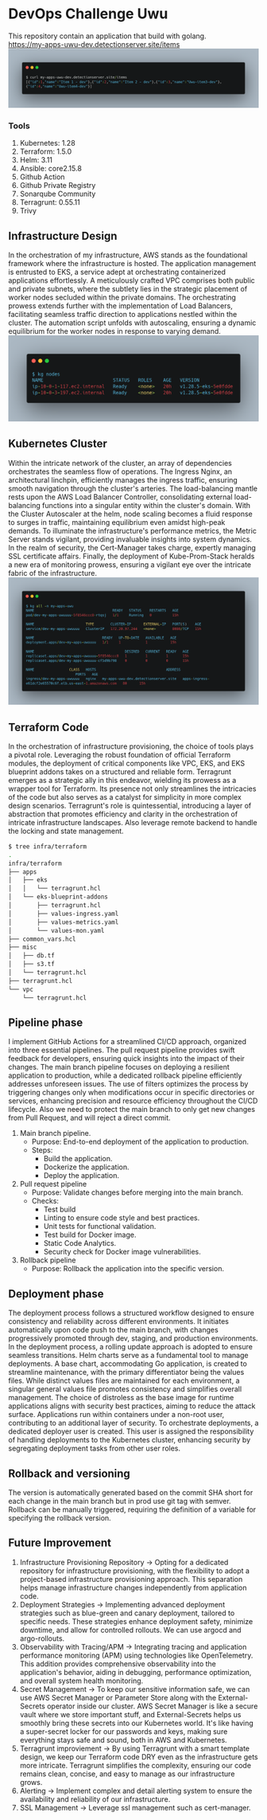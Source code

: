 # DevOps Challenge Uwu
This repository contain an application that build with golang.   
https://my-apps-uwu-dev.detectionserver.site/items
![Alt Apps](./assets/apps02.png "Curl Apps")

### Tools
1. Kubernetes: 1.28
2. Terraform: 1.5.0
3. Helm: 3.11
4. Ansible: core2.15.8
5. Github Action
6. Github Private Registry
7. Sonarqube Community
8. Terragrunt: 0.55.11
9. Trivy


## Infrastructure Design
In the orchestration of my infrastructure, AWS stands as the foundational framework where the infrastructure is hosted. The application management is entrusted to EKS, a service adept at orchestrating containerized applications effortlessly. A meticulously crafted VPC comprises both public and private subnets, where the subtlety lies in the strategic placement of worker nodes secluded within the private domains. The orchestrating prowess extends further with the implementation of Load Balancers, facilitating seamless traffic direction to applications nestled within the cluster. The automation script unfolds with autoscaling, ensuring a dynamic equilibrium for the worker nodes in response to varying demand.
![Alt Workers](./assets/node-workers.png "Node Worker")

## Kubernetes Cluster
Within the intricate network of the cluster, an array of dependencies orchestrates the seamless flow of operations. The Ingress Nginx, an architectural linchpin, efficiently manages the ingress traffic, ensuring smooth navigation through the cluster's arteries. The load-balancing mantle rests upon the AWS Load Balancer Controller, consolidating external load-balancing functions into a singular entity within the cluster's domain. With the Cluster Autoscaler at the helm, node scaling becomes a fluid response to surges in traffic, maintaining equilibrium even amidst high-peak demands. To illuminate the infrastructure's performance metrics, the Metric Server stands vigilant, providing invaluable insights into system dynamics. In the realm of security, the Cert-Manager takes charge, expertly managing SSL certificate affairs. Finally, the deployment of Kube-Prom-Stack heralds a new era of monitoring prowess, ensuring a vigilant eye over the intricate fabric of the infrastructure.
![Alt apps](./assets/apps.png "Apps")

## Terraform Code
In the orchestration of infrastructure provisioning, the choice of tools plays a pivotal role. Leveraging the robust foundation of official Terraform modules, the deployment of critical components like VPC, EKS, and EKS blueprint addons takes on a structured and reliable form. Terragrunt emerges as a strategic ally in this endeavor, wielding its prowess as a wrapper tool for Terraform. Its presence not only streamlines the intricacies of the code but also serves as a catalyst for simplicity in more complex design scenarios. Terragrunt's role is quintessential, introducing a layer of abstraction that promotes efficiency and clarity in the orchestration of intricate infrastructure landscapes. Also leverage remote backend to handle the locking and state management.

```bash
$ tree infra/terraform
.
infra/terraform
├── apps
│   ├── eks
│   │   └── terragrunt.hcl
│   └── eks-blueprint-addons
│       ├── terragrunt.hcl
│       ├── values-ingress.yaml
│       ├── values-metrics.yaml
│       └── values-mon.yaml
├── common_vars.hcl
├── misc
│   ├── db.tf
│   ├── s3.tf
│   └── terragrunt.hcl
├── terragrunt.hcl
└── vpc
    └── terragrunt.hcl
```

## Pipeline phase
I implement GitHub Actions for a streamlined CI/CD approach, organized into three essential pipelines. The pull request pipeline provides swift feedback for developers, ensuring quick insights into the impact of their changes. The main branch pipeline focuses on deploying a resilient application to production, while a dedicated rollback pipeline efficiently addresses unforeseen issues. The use of filters optimizes the process by triggering changes only when modifications occur in specific directories or services, enhancing precision and resource efficiency throughout the CI/CD lifecycle. Also we need to protect the main branch to only get new changes from Pull Request, and will reject a direct commit.

1. Main branch pipeline.
    * Purpose: End-to-end deployment of the application to production.
    * Steps:
        * Build the application.
        * Dockerize the application.
        * Deploy the application.
2. Pull request pipeline
    * Purpose: Validate changes before merging into the main branch.
    * Checks:
        * Test build
        * Linting to ensure code style and best practices.
        * Unit tests for functional validation.
        * Test build for Docker image.
        * Static Code Analytics.
        * Security check for Docker image vulnerabilities.
3. Rollback pipeline
    * Purpose: Rollback the application into the specific version.

## Deployment phase
The deployment process follows a structured workflow designed to ensure consistency and reliability across different environments. It initiates automatically upon code push to the main branch, with changes progressively promoted through dev, staging, and production environments.
In the deployment process, a rolling update approach is adopted to ensure seamless transitions. Helm charts serve as a fundamental tool to manage deployments. A base chart, accommodating Go application, is created to streamline maintenance, with the primary differentiator being the values files. While distinct values files are maintained for each environment, a singular general values file promotes consistency and simplifies overall management. The choice of distroless as the base image for runtime applications aligns with security best practices, aiming to reduce the attack surface. Applications run within containers under a non-root user, contributing to an additional layer of security. To orchestrate deployments, a dedicated deployer user is created. This user is assigned the responsibility of handling deployments to the Kubernetes cluster, enhancing security by segregating deployment tasks from other user roles.

## Rollback and versioning
The version is automatically generated based on the commit SHA short for each change in the main branch but in prod use git tag with semver. Rollback can be manually triggered, requiring the definition of a variable for specifying the rollback version.

## Future Improvement
1. Infrastructure Provisioning Repository -> Opting for a dedicated repository for infrastructure provisioning, with the flexibility to adopt a project-based infrastructure provisioning approach. This separation helps manage infrastructure changes independently from application code.
2. Deployment Strategies -> Implementing advanced deployment strategies such as blue-green and canary deployment, tailored to specific needs. These strategies enhance deployment safety, minimize downtime, and allow for controlled rollouts. We can use argocd and argo-rollouts.
3. Observability with Tracing/APM -> Integrating tracing and application performance monitoring (APM) using technologies like OpenTelemetry. This addition provides comprehensive observability into the application's behavior, aiding in debugging, performance optimization, and overall system health monitoring.
4. Secret Management -> To keep our sensitive information safe, we can use AWS Secret Manager or Parameter Store along with the External-Secrets operator inside our cluster. AWS Secret Manager is like a secure vault where we store important stuff, and External-Secrets helps us smoothly bring these secrets into our Kubernetes world. It's like having a super-secret locker for our passwords and keys, making sure everything stays safe and sound, both in AWS and Kubernetes.
5. Terragrunt improviement -> By using Terragrunt with a smart template design, we keep our Terraform code DRY even as the infrastructure gets more intricate. Terragrunt simplifies the complexity, ensuring our code remains clean, concise, and easy to manage as our infrastructure grows.
6. Alerting -> Implement complex and detail alerting system to ensure the availability and reliability of our infrastructure.
7. SSL Management -> Leverage ssl management such as cert-manager.
